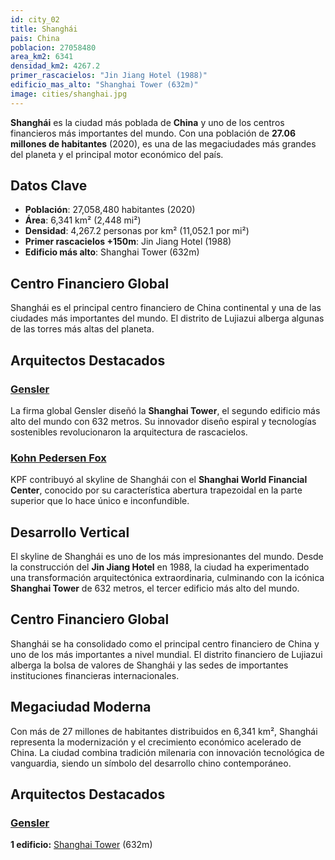 ```yaml
---
id: city_02
title: Shanghái
pais: China
poblacion: 27058480
area_km2: 6341
densidad_km2: 4267.2
primer_rascacielos: "Jin Jiang Hotel (1988)"
edificio_mas_alto: "Shanghai Tower (632m)"
image: cities/shanghai.jpg
---
```


**Shanghái** es la ciudad más poblada de **China** y uno de los centros financieros más importantes del mundo. Con una población de **27.06 millones de habitantes** (2020), es una de las megaciudades más grandes del planeta y el principal motor económico del país.

## Datos Clave

- **Población**: 27,058,480 habitantes (2020)
- **Área**: 6,341 km² (2,448 mi²)
- **Densidad**: 4,267.2 personas por km² (11,052.1 por mi²)
- **Primer rascacielos +150m**: Jin Jiang Hotel (1988)
- **Edificio más alto**: Shanghai Tower (632m)

## Centro Financiero Global

Shanghái es el principal centro financiero de China continental y una de las ciudades más importantes del mundo. El distrito de Lujiazui alberga algunas de las torres más altas del planeta.

## Arquitectos Destacados

### [Gensler](/architects-md/arq_05)

La firma global Gensler diseñó la **Shanghai Tower**, el segundo edificio más alto del mundo con 632 metros. Su innovador diseño espiral y tecnologías sostenibles revolucionaron la arquitectura de rascacielos.

### [Kohn Pedersen Fox](/architects-md/arq_02)

KPF contribuyó al skyline de Shanghái con el **Shanghai World Financial Center**, conocido por su característica abertura trapezoidal en la parte superior que lo hace único e inconfundible.

## Desarrollo Vertical

El skyline de Shanghái es uno de los más impresionantes del mundo. Desde la construcción del **Jin Jiang Hotel** en 1988, la ciudad ha experimentado una transformación arquitectónica extraordinaria, culminando con la icónica **Shanghai Tower** de 632 metros, el tercer edificio más alto del mundo.

## Centro Financiero Global

Shanghái se ha consolidado como el principal centro financiero de China y uno de los más importantes a nivel mundial. El distrito financiero de Lujiazui alberga la bolsa de valores de Shanghái y las sedes de importantes instituciones financieras internacionales.

## Megaciudad Moderna

Con más de 27 millones de habitantes distribuidos en 6,341 km², Shanghái representa la modernización y el crecimiento económico acelerado de China. La ciudad combina tradición milenaria con innovación tecnológica de vanguardia, siendo un símbolo del desarrollo chino contemporáneo.

## Arquitectos Destacados

### [Gensler](../architects-md/arq_05)
**1 edificio:** [Shanghai Tower](../buildings-md/shanghai-tower) (632m)
